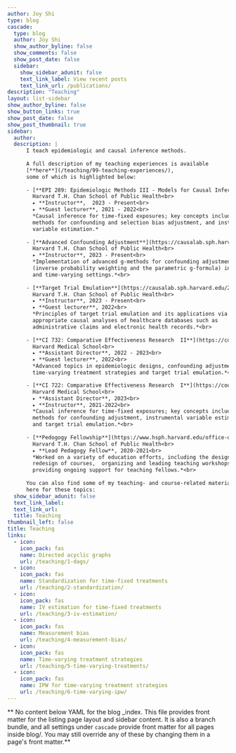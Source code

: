 ```yaml
---
author: Joy Shi
type: blog
cascade:
  type: blog
  author: Joy Shi
  show_author_byline: false
  show_comments: false
  show_post_date: false
  sidebar:
    show_sidebar_adunit: false
    text_link_label: View recent posts
    text_link_url: /publications/
description: "Teaching"
layout: list-sidebar
show_author_byline: false
show_button_links: true
show_post_date: false
show_post_thumbnail: true
sidebar:
  author: 
  description: |
      I teach epidemiologic and causal inference methods. 
      
      A full description of my teaching experiences is available 
      [**here**](/teaching/99-teaching-experiences/), 
      some of which is highlighted below:
      
      - [**EPI 289: Epidemiologic Methods III - Models for Causal Inference**](https://courses.my.harvard.edu/psp/courses/EMPLOYEE/EMPL/h/?tab=HU_CLASS_SEARCH&SearchReqJSON=%7B%22ExcludeBracketed%22%3Atrue%2C%22PageNumber%22%3A1%2C%22PageSize%22%3A%22%22%2C%22SortOrder%22%3A%5B%22IS_SCL_SUBJ_CAT%22%5D%2C%22Facets%22%3A%5B%5D%2C%22Category%22%3A%22HU_SCL_SCHEDULED_BRACKETED_COURSES%22%2C%22SearchPropertiesInResults%22%3Atrue%2C%22FacetsInResults%22%3Atrue%2C%22SaveRecent%22%3Atrue%2C%22TopN%22%3A%22%22%2C%22SearchText%22%3A%22epi289%20%28HU_UNITS_MIN%3A%3E%3D2.5%29%22%2C%22DeepLink%22%3Afalse%7D)<br>
        Harvard T.H. Chan School of Public Health<br>
        ▸ **Instructor**,  2023 - Present<br>
        ▸ **Guest lecturer**, 2021 - 2022<br>
        *Causal inference for time-fixed exposures; key concepts include bias, 
        methods for confounding and selection bias adjustment, and instrumental 
        variable estimation.*
 
      - [**Advanced Confounding Adjustment**](https://causalab.sph.harvard.edu/2023courses/)<br>
        Harvard T.H. Chan School of Public Health<br>
        ▸ **Instructor**, 2023 - Present<br>
        *Implementation of advanced g-methods for confounding adjustment 
        (inverse probability weighting and the parametric g-formula) in the time-fixed
        and time-varying settings.*<br>
 
      - [**Target Trial Emulation**](https://causalab.sph.harvard.edu/2023courses/)<br>
        Harvard T.H. Chan School of Public Health<br>
        ▸ **Instructor**, 2023 - Present<br>
        ▸ **Guest lecturer**, 2022<br>
        *Principles of target trial emulation and its applications via 
        appropriate causal analyses of healthcare databases such as 
        administrative claims and electronic health records.*<br>
        
      - [**CI 732: Comparative Effectiveness Research  II**](https://courses.my.harvard.edu/psp/courses/EMPLOYEE/EMPL/h/?tab=HU_CLASS_SEARCH&SearchReqJSON=%7B%22ExcludeBracketed%22%3Atrue%2C%22SaveRecent%22%3Atrue%2C%22Facets%22%3A%5B%5D%2C%22PageNumber%22%3A1%2C%22SortOrder%22%3A%5B%22SCORE%22%5D%2C%22TopN%22%3A%22%22%2C%22PageSize%22%3A%22%22%2C%22SearchText%22%3A%22CI732%22%7D)<br>
        Harvard Medical School<br>
        ▸ **Assistant Director**, 2022 - 2023<br>
        ▸ **Guest lecturer**, 2022<br>
        *Advanced topics in epidemiologic designs, confounding adjustment for 
        time-varying treatment strategies and target trial emulation.*<br>

      - [**CI 722: Comparative Effectiveness Research  I**](https://courses.my.harvard.edu/psp/courses/EMPLOYEE/EMPL/h/?tab=HU_CLASS_SEARCH&SearchReqJSON=%7B%22ExcludeBracketed%22%3Atrue%2C%22PageNumber%22%3A1%2C%22PageSize%22%3A%22%22%2C%22SortOrder%22%3A%5B%22SCORE%22%5D%2C%22Facets%22%3A%5B%5D%2C%22Category%22%3A%22HU_SCL_SCHEDULED_BRACKETED_COURSES%22%2C%22SearchPropertiesInResults%22%3Atrue%2C%22FacetsInResults%22%3Atrue%2C%22SaveRecent%22%3Atrue%2C%22TopN%22%3A%22%22%2C%22SearchText%22%3A%22CI722%22%2C%22DeepLink%22%3Afalse%7D)<br>
        Harvard Medical School<br>
        ▸ **Assistant Director**, 2023<br>
        ▸ **Instructor**, 2021-2022<br>
        *Causal inference for time-fixed exposures; key concepts include bias, 
        methods for confounding adjustment, instrumental variable estimation, 
        and target trial emulation.*<br>
     
      - [**Pedogogy Fellowship**](https://www.hsph.harvard.edu/office-of-education/pedagogy-fellows/)<br>
        Harvard T.H. Chan School of Public Health<br>
        ▸ **Lead Pedagogy Fellow**, 2020-2021<br>
        *Worked on a variety of education efforts, including the design or 
        redesign of courses,  organizing and leading teaching workshops, and 
        providing ongoing support for teaching fellows.*<br>
      
      You can also find some of my teaching- and course-related materials posted
      here for these topics: 
  show_sidebar_adunit: false
  text_link_label: 
  text_link_url: 
  title: Teaching
thumbnail_left: false
title: Teaching
links:
  - icon: 
    icon_pack: fas
    name: Directed acyclic graphs
    url: /teaching/1-dags/
  - icon: 
    icon_pack: fas
    name: Standardization for time-fixed treatments
    url: /teaching/2-standardization/
  - icon: 
    icon_pack: fas
    name: IV estimation for time-fixed treatments
    url: /teaching/3-iv-estimation/
  - icon:  
    icon_pack: fas
    name: Measurement bias
    url: /teaching/4-measurement-bias/  
  - icon:  
    icon_pack: fas
    name: Time-varying treatment strategies
    url: /teaching/5-time-varying-treatments/   
  - icon:  
    icon_pack: fas
    name: IPW for time-varying treatment strategies
    url: /teaching/6-time-varying-ipw/     
---
```


** No content below YAML for the blog _index. This file provides front matter for the listing page layout and sidebar content. It is also a branch bundle, and all settings under `cascade` provide front matter for all pages inside blog/. You may still override any of these by changing them in a page's front matter.**
